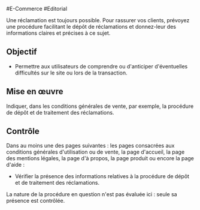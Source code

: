 
#E-Commerce #Editorial

Une réclamation est toujours possible. Pour rassurer vos clients, prévoyez une procédure facilitant le dépôt de réclamations et donnez-leur des informations claires et précises à ce sujet.

Objectif
--------

*   Permettre aux utilisateurs de comprendre ou d'anticiper d'éventuelles difficultés sur le site ou lors de la transaction.

Mise en œuvre
-------------

Indiquer, dans les conditions générales de vente, par exemple, la procédure de dépôt et de traitement des réclamations.

Contrôle
--------

Dans au moins une des pages suivantes : les pages consacrées aux conditions générales d'utilisation ou de vente, la page d'accueil, la page des mentions légales, la page d'à propos, la page produit ou encore la page d'aide :

*   Vérifier la présence des informations relatives à la procédure de dépôt et de traitement des réclamations.

La nature de la procédure en question n'est pas évaluée ici : seule sa présence est contrôlée.
